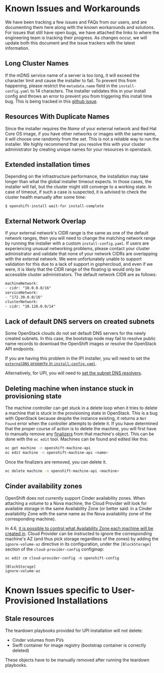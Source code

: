 # Known Issues and Workarounds

We have been tracking a few issues and FAQs from our users, and are documenting them here along with the known workarounds and solutions. For issues that still have open bugs, we have attached the links to where the engineering team is tracking their progress. As changes occur, we will update both this document and the issue trackers with the latest information.

## Long Cluster Names

If the mDNS service name of a server is too long, it will exceed the character limit and cause the installer to fail. To prevent this from happening, please restrict the `metadata.name` field in the `install-config.yaml` to 14 characters. The installer validates this in your install config and throws an error to prevent you from triggering this install time bug. This is being tracked in this [github issue](https://github.com/openshift/installer/issues/2243).

## Resources With Duplicate Names

Since the installer requires the *Name* of your external network and Red Hat Core OS image, if you have other networks or images with the same name, it will choose one randomly from the set. This is not a reliable way to run the installer. We highly recommend that you resolve this with your cluster administrator by creating unique names for your resources in openstack.

## Extended installation times

Depending on the infrastructure performance, the installation may take longer than what the global installer timeout expects. In those cases, the installer will fail, but the cluster might still converge to a working state. In case of timeout, if such a case is suspected, it is advised to check the cluster health manually after some time:

```shell
$ openshift-install wait-for install-complete
```

## External Network Overlap

If your external network's CIDR range is the same as one of the default network ranges, then you will need to change the matching network range by running the installer with a custom `install-config.yaml`. If users are experiencing unusual networking problems, please contact your cluster administrator and validate that none of your network CIDRs are overlapping with the external network. We were unfortunately unable to support validation for this due to a lack of support in gophercloud, and even if we were, it is likely that the CIDR range of the floating ip would only be accessible cluster administrators. The default network CIDR are as follows:

```txt
machineNetwork:
- cidr: "10.0.0.0/16"
serviceNetwork:
- "172.30.0.0/16"
clusterNetwork:
- cidr: "10.128.0.0/14"
```

## Lack of default DNS servers on created subnets

Some OpenStack clouds do not set default DNS servers for the newly created subnets. In this case, the bootstrap node may fail to resolve public name records to download the OpenShift images or resolve the OpenStack API endpoints.

If you are having this problem in the IPI installer, you will need to set the [`externalDNS` property in `install-config.yaml`](./customization.md#cluster-scoped-properties).

Alternatively, for UPI, you will need to [set the subnet DNS resolvers](./install_upi.md#subnet-dns-optional).

## Deleting machine when instance stuck in provisioning state

The machine controller can get stuck in a delete loop when it tries to delete a machine that is stuck in the provisioning state in OpenStack. This is a bug with OpenStack
because despite the instance existing, it returns a `Not Found` error when the controller attempts to delete it. If you have determined that the proper course of action is to delete the machine, you will first have to manually remove any [finalizers](https://kubernetes.io/docs/tasks/extend-kubernetes/custom-resources/custom-resource-definitions/#finalizers) from that machine's object. This can be done with the `oc edit` tool. Machines can be found and edited like this:

```sh
oc get machine -n openshift-machine-api
oc edit machine -n openshift-machine-api <name>
```

Once the finalizers are removed, you can delete it.

```sh
oc delete machine -n openshift-machine-api <machine>
```

## Cinder availability zones

OpenShift does not currently support Cinder availability zones. When attaching a volume to a Nova machine, the Cloud Provider will look for available storage in the same Availability Zone (or better said: in a Cinder availability Zone with the same name as the Nova availability zone of the corresponding machine).

In 4.6, [it is possible to control what Availability Zone each machine will be created in][nova-az-setting]. Cloud Provider can be instructed to ignore the corresponding machine's AZ (and thus pick storage regardless of the zones) by adding the `ignore-volume-az` directive in its configuration, under the `[BlockStorage]` section of the `cloud-provider-config` configmap:

```
oc edit cm cloud-provider-config -n openshift-config
```

```
[BlockStorage]
ignore-volume-az
```

[nova-az-setting]: ../openstack#setting-nova-availability-zones

# Known Issues specific to User-Provisioned Installations

## Stale resources

The teardown playbooks provided for UPI installation will not delete:
 - Cinder volumes from PVs
 - Swift container for image registry (bootstrap container is correctly deleted)

These objects have to be manually removed after running the teardown playbooks.
